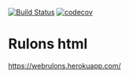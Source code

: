 [![Build Status](https://travis-ci.com/brotik/webrulons.svg?branch=master)](https://travis-ci.com/brotik/webrulons)
[![codecov](https://codecov.io/gh/brotik/webrulons/branch/master/graph/badge.svg)](https://codecov.io/gh/brotik/webrulons)

# Rulons html

https://webrulons.herokuapp.com/

